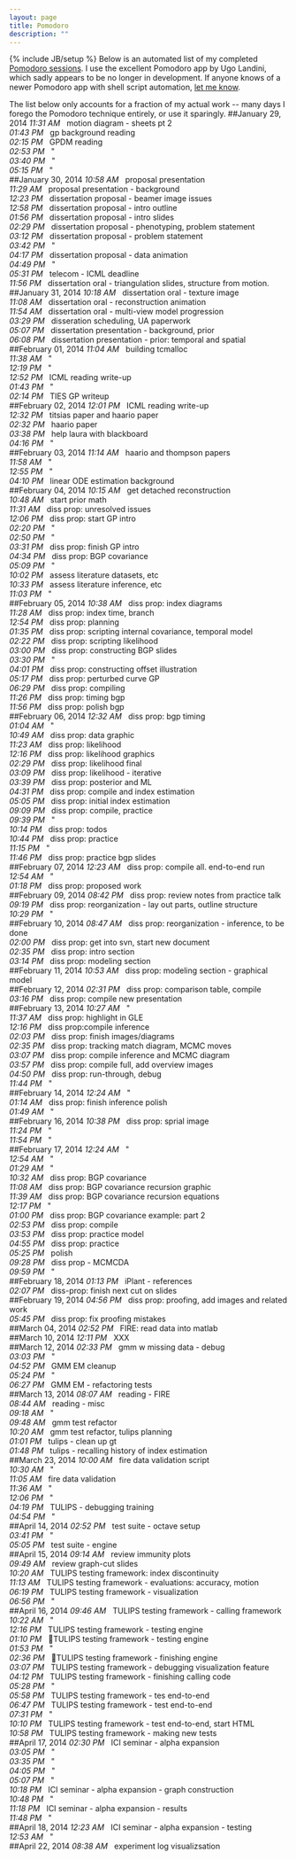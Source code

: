 ```yaml
---
layout: page
title: Pomodoro
description: ""
---
```

{% include JB/setup %}
Below is an automated list of my completed [Pomodoro sessions](http://en.wikipedia.org/wiki/Pomodoro_Technique).  I use the excellent Pomodoro app by Ugo Landini, which sadly appears to be no longer in development.  If anyone knows of a newer Pomodoro app with shell script automation, [let me know]({{site.baseurl}}/contact.html).

The list below only accounts for a fraction of my actual work -- many days I forego the Pomodoro technique entirely, or use it sparingly.
<a id="2014"></a>
<a id="2014_01"></a>
<a id="2014_01_29"></a>
##January 29, 2014
*11:31 AM* &nbsp; motion diagram - sheets pt 2  
*01:43 PM* &nbsp; gp background reading  
*02:15 PM* &nbsp; GPDM reading  
*02:53 PM* &nbsp; "  
*03:40 PM* &nbsp; "  
*05:15 PM* &nbsp; "  
<a id="2014_01_30"></a>
##January 30, 2014
*10:58 AM* &nbsp; proposal presentation  
*11:29 AM* &nbsp; proposal presentation - background  
*12:23 PM* &nbsp; dissertation proposal - beamer image issues  
*12:58 PM* &nbsp; dissertation proposal - intro outline  
*01:56 PM* &nbsp; dissertation proposal - intro slides  
*02:29 PM* &nbsp; dissertation proposal - phenotyping, problem statement  
*03:12 PM* &nbsp; dissertation proposal - problem statement  
*03:42 PM* &nbsp; "  
*04:17 PM* &nbsp; dissertation proposal - data animation  
*04:49 PM* &nbsp; "  
*05:31 PM* &nbsp; telecom - ICML deadline  
*11:56 PM* &nbsp; dissertation oral - triangulation slides, structure from motion.  
<a id="2014_01_31"></a>
##January 31, 2014
*10:18 AM* &nbsp; dissertation oral - texture image  
*11:08 AM* &nbsp; dissertation oral - reconstruction animation  
*11:54 AM* &nbsp; dissertation oral - multi-view model progression  
*03:29 PM* &nbsp; disseration scheduling, UA paperwork  
*05:07 PM* &nbsp; dissertation presentation - background, prior  
*06:08 PM* &nbsp; dissertation presentation - prior: temporal and spatial  
<a id="2014_02"></a>
<a id="2014_02_01"></a>
##February 01, 2014
*11:04 AM* &nbsp; building tcmalloc  
*11:38 AM* &nbsp; "  
*12:19 PM* &nbsp; "  
*12:52 PM* &nbsp; ICML reading write-up  
*01:43 PM* &nbsp; "  
*02:14 PM* &nbsp; TIES GP writeup  
<a id="2014_02_02"></a>
##February 02, 2014
*12:01 PM* &nbsp; ICML reading write-up  
*12:32 PM* &nbsp; titsias paper and haario paper  
*02:32 PM* &nbsp; haario paper  
*03:38 PM* &nbsp; help laura with blackboard  
*04:16 PM* &nbsp; "  
<a id="2014_02_03"></a>
##February 03, 2014
*11:14 AM* &nbsp; haario and thompson papers  
*11:58 AM* &nbsp; "  
*12:55 PM* &nbsp; "  
*04:10 PM* &nbsp; linear ODE estimation background  
<a id="2014_02_04"></a>
##February 04, 2014
*10:15 AM* &nbsp; get detached reconstruction  
*10:48 AM* &nbsp; start prior math  
*11:31 AM* &nbsp; diss prop: unresolved issues  
*12:06 PM* &nbsp; diss prop: start GP intro  
*02:20 PM* &nbsp; "  
*02:50 PM* &nbsp; "  
*03:31 PM* &nbsp; diss prop: finish GP intro  
*04:34 PM* &nbsp; diss prop: BGP covariance  
*05:09 PM* &nbsp; "  
*10:02 PM* &nbsp; assess literature datasets, etc  
*10:33 PM* &nbsp; assess literature inference, etc  
*11:03 PM* &nbsp; "  
<a id="2014_02_05"></a>
##February 05, 2014
*10:38 AM* &nbsp; diss prop: index diagrams  
*11:28 AM* &nbsp; diss prop: index time, branch  
*12:54 PM* &nbsp; diss prop: planning  
*01:35 PM* &nbsp; diss prop: scripting internal covariance, temporal model  
*02:22 PM* &nbsp; diss prop: scripting likelihood  
*03:00 PM* &nbsp; diss prop: constructing BGP slides  
*03:30 PM* &nbsp; "  
*04:01 PM* &nbsp; diss prop: constructing offset illustration  
*05:17 PM* &nbsp; diss prop: perturbed curve GP  
*06:29 PM* &nbsp; diss prop: compiling  
*11:26 PM* &nbsp; diss prop: timing bgp  
*11:56 PM* &nbsp; diss prop: polish bgp  
<a id="2014_02_06"></a>
##February 06, 2014
*12:32 AM* &nbsp; diss prop: bgp timing  
*01:04 AM* &nbsp; "  
*10:49 AM* &nbsp; diss prop: data graphic  
*11:23 AM* &nbsp; diss prop: likelihood  
*12:16 PM* &nbsp; diss prop: likelihood graphics  
*02:29 PM* &nbsp; diss prop: likelihood final  
*03:09 PM* &nbsp; diss prop: likelihood - iterative  
*03:39 PM* &nbsp; diss prop: posterior and ML  
*04:31 PM* &nbsp; diss prop: compile and index estimation  
*05:05 PM* &nbsp; diss prop: initial index estimation  
*09:09 PM* &nbsp; diss prop: compile, practice  
*09:39 PM* &nbsp; "  
*10:14 PM* &nbsp; diss prop: todos  
*10:44 PM* &nbsp; diss prop: practice  
*11:15 PM* &nbsp; "  
*11:46 PM* &nbsp; diss prop: practice bgp slides  
<a id="2014_02_07"></a>
##February 07, 2014
*12:23 AM* &nbsp; diss prop: compile all. end-to-end run  
*12:54 AM* &nbsp; "  
*01:18 PM* &nbsp; diss prop: proposed work  
<a id="2014_02_09"></a>
##February 09, 2014
*08:42 PM* &nbsp; diss prop: review notes from practice talk  
*09:19 PM* &nbsp; diss prop: reorganization - lay out parts, outline structure  
*10:29 PM* &nbsp; "  
<a id="2014_02_10"></a>
##February 10, 2014
*08:47 AM* &nbsp; diss prop: reorganization - inference, to be done  
*02:00 PM* &nbsp; diss prop: get into svn, start new document  
*02:35 PM* &nbsp; diss prop: intro section  
*03:14 PM* &nbsp; diss prop: modeling section  
<a id="2014_02_11"></a>
##February 11, 2014
*10:53 AM* &nbsp; diss prop: modeling section - graphical model  
<a id="2014_02_12"></a>
##February 12, 2014
*02:31 PM* &nbsp; diss prop: comparison table, compile  
*03:16 PM* &nbsp; diss prop: compile new presentation  
<a id="2014_02_13"></a>
##February 13, 2014
*10:27 AM* &nbsp; "  
*11:37 AM* &nbsp; diss prop: highlight in GLE  
*12:16 PM* &nbsp; diss prop:compile inference  
*02:03 PM* &nbsp; diss prop: finish images/diagrams  
*02:35 PM* &nbsp; diss prop: tracking match diagram, MCMC moves  
*03:07 PM* &nbsp; diss prop: compile inference and MCMC diagram  
*03:57 PM* &nbsp; diss prop: compile full, add overview images  
*04:50 PM* &nbsp; diss prop: run-through, debug  
*11:44 PM* &nbsp; "  
<a id="2014_02_14"></a>
##February 14, 2014
*12:24 AM* &nbsp; "  
*01:14 AM* &nbsp; diss prop: finish inference polish  
*01:49 AM* &nbsp; "  
<a id="2014_02_16"></a>
##February 16, 2014
*10:38 PM* &nbsp; diss prop: sprial image  
*11:24 PM* &nbsp; "  
*11:54 PM* &nbsp; "  
<a id="2014_02_17"></a>
##February 17, 2014
*12:24 AM* &nbsp; "  
*12:54 AM* &nbsp; "  
*01:29 AM* &nbsp; "  
*10:32 AM* &nbsp; diss prop: BGP covariance  
*11:08 AM* &nbsp; diss prop: BGP covariance recursion graphic  
*11:39 AM* &nbsp; diss prop: BGP covariance recursion equations  
*12:17 PM* &nbsp; "  
*01:00 PM* &nbsp; diss prop: BGP covariance example: part 2  
*02:53 PM* &nbsp; diss prop: compile  
*03:53 PM* &nbsp; diss prop: practice model  
*04:55 PM* &nbsp; diss prop: practice  
*05:25 PM* &nbsp; polish  
*09:28 PM* &nbsp; diss prop - MCMCDA  
*09:59 PM* &nbsp; "  
<a id="2014_02_18"></a>
##February 18, 2014
*01:13 PM* &nbsp; iPlant - references  
*02:07 PM* &nbsp; diss-prop: finish next cut on slides  
<a id="2014_02_19"></a>
##February 19, 2014
*04:56 PM* &nbsp; diss prop: proofing, add images and related work  
*05:45 PM* &nbsp; diss prop: fix proofing mistakes  
<a id="2014_03"></a>
<a id="2014_03_04"></a>
##March 04, 2014
*02:52 PM* &nbsp; FIRE: read data into matlab  
<a id="2014_03_10"></a>
##March 10, 2014
*12:11 PM* &nbsp; XXX  
<a id="2014_03_12"></a>
##March 12, 2014
*02:33 PM* &nbsp; gmm w missing data - debug  
*03:03 PM* &nbsp; "  
*04:52 PM* &nbsp; GMM EM cleanup  
*05:24 PM* &nbsp; "  
*06:27 PM* &nbsp; GMM EM - refactoring tests  
<a id="2014_03_13"></a>
##March 13, 2014
*08:07 AM* &nbsp; reading - FIRE  
*08:44 AM* &nbsp; reading - misc  
*09:18 AM* &nbsp; "  
*09:48 AM* &nbsp; gmm test refactor  
*10:20 AM* &nbsp; gmm test refactor, tulips planning  
*01:01 PM* &nbsp; tulips - clean up gt  
*01:48 PM* &nbsp; tulips - recalling history of index estimation  
<a id="2014_03_23"></a>
##March 23, 2014
*10:00 AM* &nbsp; fire data validation script  
*10:30 AM* &nbsp; "  
*11:05 AM* &nbsp; fire data validation  
*11:36 AM* &nbsp; "  
*12:06 PM* &nbsp; "  
*04:19 PM* &nbsp; TULIPS - debugging training  
*04:54 PM* &nbsp; "  
<a id="2014_04"></a>
<a id="2014_04_14"></a>
##April 14, 2014
*02:52 PM* &nbsp; test suite - octave setup  
*03:41 PM* &nbsp; "  
*05:05 PM* &nbsp; test suite - engine  
<a id="2014_04_15"></a>
##April 15, 2014
*09:14 AM* &nbsp; review immunity plots  
*09:49 AM* &nbsp; review graph-cut slides  
*10:20 AM* &nbsp; TULIPS testing framework: index discontinuity  
*11:13 AM* &nbsp; TULIPS testing framework - evaluations: accuracy, motion  
*06:19 PM* &nbsp; TULIPS testing framework - visualization  
*06:56 PM* &nbsp; "  
<a id="2014_04_16"></a>
##April 16, 2014
*09:46 AM* &nbsp; TULIPS testing framework - calling framework  
*10:22 AM* &nbsp; "  
*12:16 PM* &nbsp; TULIPS testing framework - testing engine  
*01:10 PM* &nbsp; TULIPS testing framework - testing engine  
*01:53 PM* &nbsp; "  
*02:36 PM* &nbsp; TULIPS testing framework - finishing engine  
*03:07 PM* &nbsp; TULIPS testing framework - debugging visualization feature  
*04:12 PM* &nbsp; TULIPS testing framework - finishing calling code  
*05:28 PM* &nbsp; "  
*05:58 PM* &nbsp; TULIPS testing framework - tes end-to-end  
*06:47 PM* &nbsp; TULIPS testing framework - test end-to-end  
*07:31 PM* &nbsp; "  
*10:10 PM* &nbsp; TULIPS testing framework - test end-to-end, start HTML  
*10:58 PM* &nbsp; TULIPS testing framework - making new tests  
<a id="2014_04_17"></a>
##April 17, 2014
*02:30 PM* &nbsp; ICI seminar - alpha expansion  
*03:05 PM* &nbsp; "  
*03:35 PM* &nbsp; "  
*04:05 PM* &nbsp; "  
*05:07 PM* &nbsp; "  
*10:18 PM* &nbsp; ICI seminar - alpha expansion - graph construction  
*10:48 PM* &nbsp; "  
*11:18 PM* &nbsp; ICI seminar - alpha expansion - results  
*11:48 PM* &nbsp; "  
<a id="2014_04_18"></a>
##April 18, 2014
*12:23 AM* &nbsp; ICI seminar - alpha expansion - testing  
*12:53 AM* &nbsp; "  
<a id="2014_04_22"></a>
##April 22, 2014
*08:38 AM* &nbsp; experiment log visualizsation  
